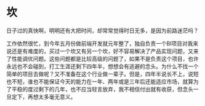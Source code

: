 # 坎

日子过的真快啊，明明还有大把时间，却常常觉得时日无多，是因为前路迷茫吗？

工作依然很忙，到今年五月份做前端开发就元年整了，独自负责一个BI项目对我来说还是有难度的，买过一个坎又有另一个坎，好不容易解决了产品实现问题，又来了性能调优问题。这些问题都是比较高级的问题了，如果不是负责这个项目，也许永远也不会碰到，打工生涯还剩下四年半，想想会有逃避的念头。为什么不找一个简单的项目去做呢？又不准备在这个行业做一辈子。但是，四年半说长不上，说短也不短，谁也不能保证今天的能力在一年、两年或是三年后还能适应市场，就算为了平稳的度过剩下的几年，也不应当轻言放弃，我不相信付出就有收获，但念头一旦定下，再想太多毫无意义。